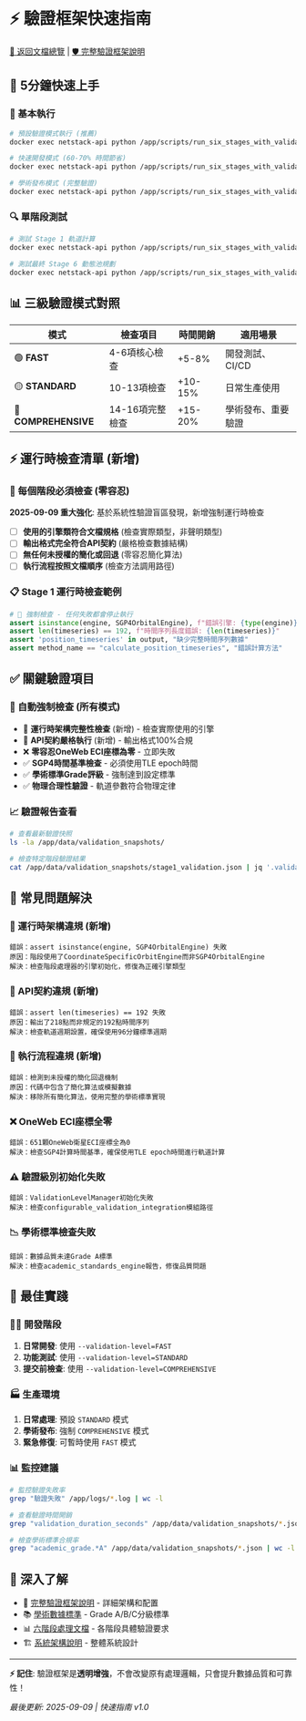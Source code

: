 # ⚡ 驗證框架快速指南

[🔄 返回文檔總覽](README.md) | [🛡️ 完整驗證框架說明](validation_framework_overview.md)

## 🎯 5分鐘快速上手

### 🚀 基本執行
```bash
# 預設驗證模式執行 (推薦)
docker exec netstack-api python /app/scripts/run_six_stages_with_validation.py

# 快速開發模式 (60-70% 時間節省)  
docker exec netstack-api python /app/scripts/run_six_stages_with_validation.py --validation-level=FAST

# 學術發布模式 (完整驗證)
docker exec netstack-api python /app/scripts/run_six_stages_with_validation.py --validation-level=COMPREHENSIVE
```

### 🔍 單階段測試
```bash
# 測試 Stage 1 軌道計算
docker exec netstack-api python /app/scripts/run_six_stages_with_validation.py --stage=1 --validation-level=FAST

# 測試最終 Stage 6 動態池規劃
docker exec netstack-api python /app/scripts/run_six_stages_with_validation.py --stage=6 --validation-level=COMPREHENSIVE
```

## 📊 三級驗證模式對照

| 模式 | 檢查項目 | 時間開銷 | 適用場景 |
|------|----------|----------|----------|
| 🟢 **FAST** | 4-6項核心檢查 | +5-8% | 開發測試、CI/CD |
| 🟡 **STANDARD** | 10-13項檢查 | +10-15% | 日常生產使用 |
| 🔴 **COMPREHENSIVE** | 14-16項完整檢查 | +15-20% | 學術發布、重要驗證 |

## ⚡ 運行時檢查清單 (新增)

### 🚨 每個階段必須檢查 (零容忍)
**2025-09-09 重大強化**: 基於系統性驗證盲區發現，新增強制運行時檢查

- [ ] **使用的引擎類符合文檔規格** (檢查實際類型，非聲明類型)
- [ ] **輸出格式完全符合API契約** (嚴格檢查數據結構)
- [ ] **無任何未授權的簡化或回退** (零容忍簡化算法)
- [ ] **執行流程按照文檔順序** (檢查方法調用路徑)

### 📋 Stage 1 運行時檢查範例
```python
# 🔴 強制檢查 - 任何失敗都會停止執行
assert isinstance(engine, SGP4OrbitalEngine), f"錯誤引擎: {type(engine)}"
assert len(timeseries) == 192, f"時間序列長度錯誤: {len(timeseries)}"  
assert 'position_timeseries' in output, "缺少完整時間序列數據"
assert method_name == "calculate_position_timeseries", "錯誤計算方法"
```

## ✅ 關鍵驗證項目

### 🎯 自動強制檢查 (所有模式)
- 🔴 **運行時架構完整性檢查** (新增) - 檢查實際使用的引擎
- 🔴 **API契約嚴格執行** (新增) - 輸出格式100%合規
- ❌ **零容忍OneWeb ECI座標為零** - 立即失敗
- ✅ **SGP4時間基準檢查** - 必須使用TLE epoch時間
- ✅ **學術標準Grade評級** - 強制達到設定標準
- ✅ **物理合理性驗證** - 軌道參數符合物理定律

### 📈 驗證報告查看
```bash
# 查看最新驗證快照
ls -la /app/data/validation_snapshots/

# 檢查特定階段驗證結果
cat /app/data/validation_snapshots/stage1_validation.json | jq '.validation_results'
```

## 🚨 常見問題解決

### 🔴 運行時架構違規 (新增)
```
錯誤：assert isinstance(engine, SGP4OrbitalEngine) 失敗
原因：階段使用了CoordinateSpecificOrbitEngine而非SGP4OrbitalEngine  
解決：檢查階段處理器的引擎初始化，修復為正確引擎類型
```

### 🔴 API契約違規 (新增)
```
錯誤：assert len(timeseries) == 192 失敗
原因：輸出了218點而非規定的192點時間序列
解決：檢查軌道週期設置，確保使用96分鐘標準週期
```

### 🔴 執行流程違規 (新增)
```
錯誤：檢測到未授權的簡化回退機制
原因：代碼中包含了簡化算法或模擬數據
解決：移除所有簡化算法，使用完整的學術標準實現
```

### ❌ OneWeb ECI座標全零
```
錯誤：651顆OneWeb衛星ECI座標全為0
解決：檢查SGP4計算時間基準，確保使用TLE epoch時間進行軌道計算
```

### ⚠️ 驗證級別初始化失敗  
```
錯誤：ValidationLevelManager初始化失敗
解決：檢查configurable_validation_integration模組路徑
```

### 📉 學術標準檢查失敗
```
錯誤：數據品質未達Grade A標準  
解決：檢查academic_standards_engine報告，修復品質問題
```

## 🎯 最佳實踐

### 👨‍💻 開發階段
1. **日常開發**: 使用 `--validation-level=FAST`
2. **功能測試**: 使用 `--validation-level=STANDARD` 
3. **提交前檢查**: 使用 `--validation-level=COMPREHENSIVE`

### 🏭 生產環境
1. **日常處理**: 預設 `STANDARD` 模式
2. **學術發布**: 強制 `COMPREHENSIVE` 模式
3. **緊急修復**: 可暫時使用 `FAST` 模式

### 📊 監控建議
```bash
# 監控驗證失敗率
grep "驗證失敗" /app/logs/*.log | wc -l

# 查看驗證時間開銷
grep "validation_duration_seconds" /app/data/validation_snapshots/*.json

# 檢查學術標準合規率  
grep "academic_grade.*A" /app/data/validation_snapshots/*.json | wc -l
```

## 🔗 深入了解

- 📖 [完整驗證框架說明](validation_framework_overview.md) - 詳細架構和配置
- 📚 [學術數據標準](academic_data_standards.md) - Grade A/B/C分級標準  
- 📊 [六階段處理文檔](stages/) - 各階段具體驗證要求
- 🏗️ [系統架構說明](system_architecture.md) - 整體系統設計

---

**⚡ 記住**: 驗證框架是**透明增強**，不會改變原有處理邏輯，只會提升數據品質和可靠性！

*最後更新: 2025-09-09 | 快速指南 v1.0*